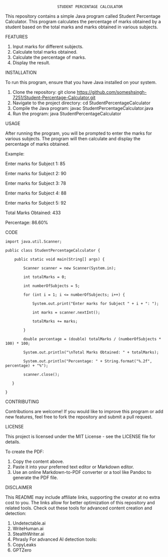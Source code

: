                            STUDENT PERCENTAGE CALCULATOR

This repository contains a simple Java program called Student Percentage Calculator. This program calculates the percentage of marks obtained by a student based on the total marks and marks obtained in various subjects.

FEATURES
1. Input marks for different subjects.
2. Calculate total marks obtained.
3. Calculate the percentage of marks.
4. Display the result.

INSTALLATION

To run this program, ensure that you have Java installed on your system.
1. Clone the repository:
git clone 	https://github.com/someshsingh-7251/Student-Percentage-Calculator.git
2. Navigate to the project directory:
cd StudentPercentageCalculator
3. Compile the Java program:
javac StudentPercentageCalculator.java
4. Run the program:
java StudentPercentageCalculator

USAGE

After running the program, you will be prompted to enter the marks for various subjects. The program will then calculate and display the percentage of marks obtained.

Example:

Enter marks for Subject 1: 85

Enter marks for Subject 2: 90

Enter marks for Subject 3: 78

Enter marks for Subject 4: 88

Enter marks for Subject 5: 92

Total Marks Obtained: 433

Percentage: 86.60%

CODE


    import java.util.Scanner;

    public class StudentPercentageCalculator {

        public static void main(String[] args) {
    
            Scanner scanner = new Scanner(System.in);
        
            int totalMarks = 0;
        
            int numberOfSubjects = 5;
        
            for (int i = 1; i <= numberOfSubjects; i++) {
        
                System.out.print("Enter marks for Subject " + i + ": ");
            
                int marks = scanner.nextInt();
            
                totalMarks += marks;
        
            }
        
            double percentage = (double) totalMarks / (numberOfSubjects * 100) * 100;
        
            System.out.println("\nTotal Marks Obtained: " + totalMarks);
        
            System.out.println("Percentage: " + String.format("%.2f", percentage) + "%");
        
            scanner.close();
    
       }

    }

CONTRIBUTING

Contributions are welcome! If you would like to improve this program or add new features, feel free to fork the repository and submit a pull request.

LICENSE

This project is licensed under the MIT License - see the LICENSE file for details.

To create the PDF:

1. Copy the content above.
2. Paste it into your preferred text editor or Markdown editor.
3. Use an online Markdown-to-PDF converter or a tool like Pandoc to generate the PDF file.

DISCLAIMER

This README may include affiliate links, supporting the creator at no extra cost to you. The links allow for better optimization of this repository and related tools. Check out these tools for advanced content creation and detection:
1. Undetectable.ai
2. WriteHuman.ai
3. StealthWriter.ai
4. Phrasly
For advanced AI detection tools:
1. CopyLeaks
2. GPTZero

